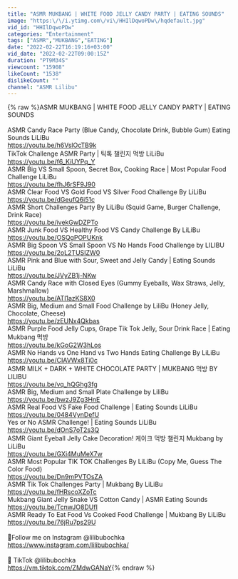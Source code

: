 ```yaml
---
title: "ASMR MUKBANG | WHITE FOOD JELLY CANDY PARTY | EATING SOUNDS"
image: "https:\/\/i.ytimg.com\/vi\/HHIlDqwoPDw\/hqdefault.jpg"
vid_id: "HHIlDqwoPDw"
categories: "Entertainment"
tags: ["ASMR","MUKBANG","EATING"]
date: "2022-02-22T16:19:16+03:00"
vid_date: "2022-02-22T09:00:15Z"
duration: "PT9M34S"
viewcount: "15908"
likeCount: "1538"
dislikeCount: ""
channel: "ASMR Lilibu"
---
```

{% raw %}ASMR MUKBANG | WHITE FOOD JELLY CANDY PARTY | EATING SOUNDS<br /><br />ASMR Candy Race Party (Blue Candy, Chocolate Drink, Bubble Gum) Eating Sounds LiLiBu<br /><a rel="nofollow" target="blank" href="https://youtu.be/h6VslOcTB9k">https://youtu.be/h6VslOcTB9k</a><br />TikTok Challenge ASMR Party | 틱톡 챌린지 먹방 LiLiBu<br /><a rel="nofollow" target="blank" href="https://youtu.be/f6_KiUYPq_Y">https://youtu.be/f6_KiUYPq_Y</a><br />ASMR Big VS Small Spoon, Secret Box, Cooking Race | Most Popular Food Challenge LiLiBu<br /><a rel="nofollow" target="blank" href="https://youtu.be/fhJ6rSF9J90">https://youtu.be/fhJ6rSF9J90</a><br />ASMR Clear Food VS Gold Food VS Silver Food Challenge By LiLiBu<br /><a rel="nofollow" target="blank" href="https://youtu.be/dGeufQ6i51c">https://youtu.be/dGeufQ6i51c</a><br />ASMR Short Challenges Party By LiLiBu (Squid Game, Burger Challenge, Drink Race)<br /><a rel="nofollow" target="blank" href="https://youtu.be/ivekGwDZPTo">https://youtu.be/ivekGwDZPTo</a><br />ASMR Junk Food VS Healthy Food VS Candy Challenge By LiLiBu<br /><a rel="nofollow" target="blank" href="https://youtu.be/OSQgPOPUKnk">https://youtu.be/OSQgPOPUKnk</a><br />ASMR Big Spoon VS Small Spoon VS No Hands Food Challenge by LILIBU<br /><a rel="nofollow" target="blank" href="https://youtu.be/2oL2TUSIZW0">https://youtu.be/2oL2TUSIZW0</a><br />ASMR Pink and Blue with Sour, Sweet and Jelly Candy | Eating Sounds LiLiBu<br /><a rel="nofollow" target="blank" href="https://youtu.be/JVyZB1j-NKw">https://youtu.be/JVyZB1j-NKw</a><br />ASMR Candy Race with Closed Eyes (Gummy Eyeballs, Wax Straws, Jelly, Marshmallow)<br /><a rel="nofollow" target="blank" href="https://youtu.be/ATl1azKS8X0">https://youtu.be/ATl1azKS8X0</a><br />ASMR Big, Medium and Small Food Challenge by LiliBu (Honey Jelly, Chocolate, Cheese)<br /><a rel="nofollow" target="blank" href="https://youtu.be/zEUNx4Qkbas">https://youtu.be/zEUNx4Qkbas</a><br />ASMR Purple Food Jelly Cups, Grape Tik Tok Jelly, Sour Drink Race | Eating Mukbang 먹방<br /><a rel="nofollow" target="blank" href="https://youtu.be/kGoG2W3hLos">https://youtu.be/kGoG2W3hLos</a><br />ASMR No Hands vs One Hand vs Two Hands Eating Challenge By LiLiBu<br /><a rel="nofollow" target="blank" href="https://youtu.be/CIAVWx8Ti0c">https://youtu.be/CIAVWx8Ti0c</a><br />ASMR MILK + DARK + WHITE CHOCOLATE PARTY | MUKBANG 먹방 BY LILIBU<br /><a rel="nofollow" target="blank" href="https://youtu.be/vq_hQGhg3fg">https://youtu.be/vq_hQGhg3fg</a><br />ASMR Big, Medium and Small Plate Challenge by LiliBu<br /><a rel="nofollow" target="blank" href="https://youtu.be/bwzJ9Zg3HnE">https://youtu.be/bwzJ9Zg3HnE</a><br />ASMR Real Food VS Fake Food Challenge | Eating Sounds LiLiBu<br /><a rel="nofollow" target="blank" href="https://youtu.be/0484VynDefU">https://youtu.be/0484VynDefU</a><br />Yes or No ASMR Challenge! | Eating Sounds LiLiBu<br /><a rel="nofollow" target="blank" href="https://youtu.be/dOnS7oT2s3Q">https://youtu.be/dOnS7oT2s3Q</a><br />ASMR Giant Eyeball Jelly Cake Decoration! 케이크 먹방 챌린지 Mukbang by LiLiBu<br /><a rel="nofollow" target="blank" href="https://youtu.be/GXi4MuMeX7w">https://youtu.be/GXi4MuMeX7w</a><br />ASMR Most Popular TIK TOK Challenges By LiLiBu (Copy Me, Guess The Color Food)<br /><a rel="nofollow" target="blank" href="https://youtu.be/Dn9mPVTOsZA">https://youtu.be/Dn9mPVTOsZA</a><br />ASMR Tik Tok Challenges Party | Mukbang By LiLiBu<br /><a rel="nofollow" target="blank" href="https://youtu.be/fHRscoXZoTc">https://youtu.be/fHRscoXZoTc</a><br />Mukbang Giant Jelly Snake VS Cotton Candy | ASMR Eating Sounds<br /><a rel="nofollow" target="blank" href="https://youtu.be/TcnwJO8DUfI">https://youtu.be/TcnwJO8DUfI</a><br />ASMR Ready To Eat Food Vs Cooked Food Challenge | Mukbang By LiLiBu<br /><a rel="nofollow" target="blank" href="https://youtu.be/76jRu7ps29U">https://youtu.be/76jRu7ps29U</a><br /><br />🎀Follow me on Instagram @lilibubochka<br /><a rel="nofollow" target="blank" href="https://www.instagram.com/lilibubochka/">https://www.instagram.com/lilibubochka/</a><br /><br />🎵 TikTok @lilibubochka<br /><a rel="nofollow" target="blank" href="https://vm.tiktok.com/ZMdwGANaY">https://vm.tiktok.com/ZMdwGANaY</a>{% endraw %}
